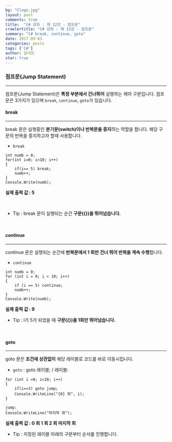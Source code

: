 ```yaml
---
bg: "Clogo.jpg"
layout: post
comments: true
title:  "C# 강좌 : 제 12강 - 점프문"
crawlertitle: "C# 강좌 : 제 12강 - 점프문"
summary: "C# break, continue, goto"
date: 2017-09-03
categories: posts
tags: ['C#']
author: 윤대희
star: true
---
```


### 점프문(Jump Statement) ###
----------
점프문(Jump Statement)은 **특정 부분에서 건너뛰어** 실행하는 제어 구문입니다. 점프문은 3가지가 있으며 `break`, `continue`, `goto`가 있습니다.

#### break ####
----------
break 문은 실행중인 **분기문(switch)이나 반복문을 중지**하는 역할을 합니다. 해당 구문의 반복을 중지하고자 할때 사용합니다.
<br>

* `break`

```c#:
int numb = 0;
for(int i=0; i<10; i++)
{
    if(i== 5) break;
    numb++;
}
Console.Write(numb);
```

**실제 출력 값 : 5**

<br>

* Tip : break 문이 실행되는 순간 **구문({})을 뛰어넘습니다.**
<br>

#### continue ####
----------

continue 문은 실행되는 순간에 **반복문에서 1 회만 건너 뛰어 반복을 계속 수행**합니다. 

* `continue`

```c#:
int numb = 0;
for (int i = 0; i < 10; i++)
{
    if (i == 5) continue;
    numb++;
}
Console.Write(numb);
```

**실제 출력 값 : 9**<br>

* Tip : i가 5가 되었을 때 **구문({})을 1회만 뛰어넘습니다.**

<br>

#### goto ####
----------

goto 문은 **조건에 상관없이** 해당 레이블로 코드를 바로 이동시킵니다.

* `goto` : goto 레이블; / 레이블: 

```c#:
for (int i =0; i<10; i++)
{
    if(i==3) goto jump;
    Console.WriteLine("{0} 회", i);
}

jump:
Console.WriteLine("마지막 회");
```

**실제 출력 값 : 0 회 1 회 2 회 마지막 회**<br>

* Tip : 지정된 레이블 아래의 구문부터 순서를 진행합니다.
